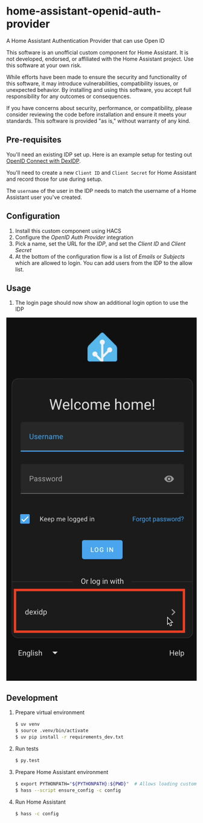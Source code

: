 # home-assistant-openid-auth-provider

A Home Assistant Authentication Provider that can use Open ID

This software is an unofficial custom component for Home Assistant. It is not developed, endorsed, or affiliated with the Home Assistant project. Use this software at your own risk.

While efforts have been made to ensure the security and functionality of this software, it may introduce vulnerabilities, compatibility issues, or unexpected behavior. By installing and using this software, you accept full responsibility for any outcomes or consequences.

If you have concerns about security, performance, or compatibility, please consider reviewing the code before installation and ensure it meets your standards. This software is provided "as is," without warranty of any kind.

## Pre-requisites

You'll need an existing IDP set up. Here is an example setup for testing out [OpenID Connect with DexIDP](https://gist.github.com/bo0tzz/9531150b6aef0aafef5f739f7e903875).

You'll need to create a new `Client ID` and `Client Secret` for Home Assistant and record those for use during setup.

The `username` of the user in the IDP needs to match the username of a Home Assistant user you've created.

## Configuration

1. Install this custom component using HACS
1. Configure the _OpenID Auth Provider_ integration
1. Pick a name, set the URL for the _IDP_, and set the _Client ID_ and _Client Secret_
1. At the bottom of the configuration flow is a list of _Emails_ or _Subjects_ which are allowed to login. You can add users from the IDP to the allow list.

## Usage

1. The login page should now show an additional login option to use the IDP

![Screenshot](resources/login-screenshot.png)

## Development

1. Prepare virtual environment

   ```bash
   $ uv venv
   $ source .venv/bin/activate
   $ uv pip install -r requirements_dev.txt
   ```

1. Run tests

   ```bash
   $ py.test
   ```

1. Prepare Home Assistant environment

   ```bash
   $ export PYTHONPATH="${PYTHONPATH}:${PWD}"  # Allows loading custom_components
   $ hass --script ensure_config -c config
   ```

1. Run Home Assistant

   ```bash
   $ hass -c config
   ```
